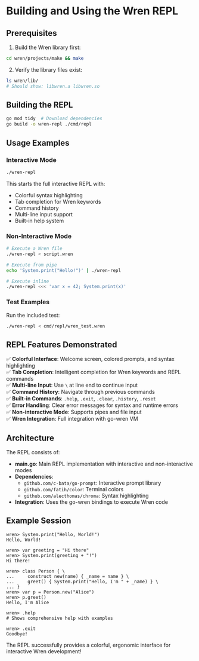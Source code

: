 # Building and Using the Wren REPL

## Prerequisites

1. Build the Wren library first:
```bash
cd wren/projects/make && make
```

2. Verify the library files exist:
```bash
ls wren/lib/
# Should show: libwren.a libwren.so
```

## Building the REPL

```bash
go mod tidy  # Download dependencies
go build -o wren-repl ./cmd/repl
```

## Usage Examples

### Interactive Mode
```bash
./wren-repl
```

This starts the full interactive REPL with:
- Colorful syntax highlighting
- Tab completion for Wren keywords
- Command history
- Multi-line input support
- Built-in help system

### Non-Interactive Mode
```bash
# Execute a Wren file
./wren-repl < script.wren

# Execute from pipe
echo 'System.print("Hello!")' | ./wren-repl

# Execute inline
./wren-repl <<< 'var x = 42; System.print(x)'
```

### Test Examples

Run the included test:
```bash
./wren-repl < cmd/repl/wren_test.wren
```

## REPL Features Demonstrated

✅ **Colorful Interface**: Welcome screen, colored prompts, and syntax highlighting  
✅ **Tab Completion**: Intelligent completion for Wren keywords and REPL commands  
✅ **Multi-line Input**: Use `\` at line end to continue input  
✅ **Command History**: Navigate through previous commands  
✅ **Built-in Commands**: `.help`, `.exit`, `.clear`, `.history`, `.reset`  
✅ **Error Handling**: Clear error messages for syntax and runtime errors  
✅ **Non-interactive Mode**: Supports pipes and file input  
✅ **Wren Integration**: Full integration with go-wren VM

## Architecture

The REPL consists of:
- **main.go**: Main REPL implementation with interactive and non-interactive modes
- **Dependencies**: 
  - `github.com/c-bata/go-prompt`: Interactive prompt library
  - `github.com/fatih/color`: Terminal colors
  - `github.com/alecthomas/chroma`: Syntax highlighting
- **Integration**: Uses the go-wren bindings to execute Wren code

## Example Session

```
wren> System.print("Hello, World!")
Hello, World!

wren> var greeting = "Hi there"
wren> System.print(greeting + "!")
Hi there!

wren> class Person { \
...     construct new(name) { _name = name } \
...     greet() { System.print("Hello, I'm " + _name) } \
... }
wren> var p = Person.new("Alice")
wren> p.greet()
Hello, I'm Alice

wren> .help
# Shows comprehensive help with examples

wren> .exit
Goodbye!
```

The REPL successfully provides a colorful, ergonomic interface for interactive Wren development!